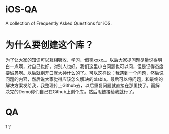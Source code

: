 # iOS-QA
 A collection of Frequently Asked Questions for iOS.

# 为什么要创建这个库？
为了让大家的知识可以互相吸收、学习、借鉴xxxx。。以后大家提问题尽量说得明白一点啊，对自己也好，对别人也好。我们这里小白问题也可以问，但是记得态度要诚恳啊。以后就别开口就大神什么的了。可以这样说：我遇到一个问题，然后说问题的内容，然后说大家觉得应该怎么解决的blabla。最后可以将问题，和最终的解决方案发给我，我整理传上Github去，以后重复问题就直接在那里找了。而解决完的Demo你们自己在Github上创个库，然后甩链接给我就行了。

# QA
1？
